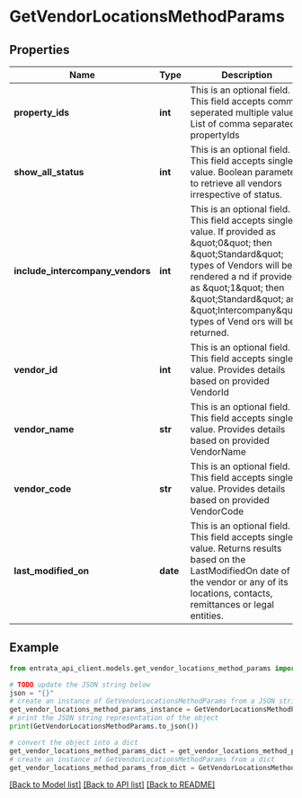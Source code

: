 # GetVendorLocationsMethodParams


## Properties

Name | Type | Description | Notes
------------ | ------------- | ------------- | -------------
**property_ids** | **int** | This is an optional field. This field accepts comma seperated multiple values. List of comma separated propertyIds | [optional] 
**show_all_status** | **int** | This is an optional field. This field accepts single value. Boolean parameter to retrieve all vendors irrespective of status. | [optional] 
**include_intercompany_vendors** | **int** | This is an optional field. This field accepts single value. If provided as \&quot;0\&quot; then \&quot;Standard\&quot; types of Vendors will be rendered a nd if provided as \&quot;1\&quot; then \&quot;Standard\&quot; and \&quot;Intercompany\&quot; types of Vend ors will be returned. | [optional] 
**vendor_id** | **int** | This is an optional field. This field accepts single value. Provides details based on provided VendorId | [optional] 
**vendor_name** | **str** | This is an optional field. This field accepts single value. Provides details based on provided VendorName | [optional] 
**vendor_code** | **str** | This is an optional field. This field accepts single value. Provides details based on provided VendorCode | [optional] 
**last_modified_on** | **date** |   This is an optional field. This field accepts single value. Returns results based on the LastModifiedOn date of the vendor or any of its locations, contacts, remittances or legal entities. | [optional] 

## Example

```python
from entrata_api_client.models.get_vendor_locations_method_params import GetVendorLocationsMethodParams

# TODO update the JSON string below
json = "{}"
# create an instance of GetVendorLocationsMethodParams from a JSON string
get_vendor_locations_method_params_instance = GetVendorLocationsMethodParams.from_json(json)
# print the JSON string representation of the object
print(GetVendorLocationsMethodParams.to_json())

# convert the object into a dict
get_vendor_locations_method_params_dict = get_vendor_locations_method_params_instance.to_dict()
# create an instance of GetVendorLocationsMethodParams from a dict
get_vendor_locations_method_params_from_dict = GetVendorLocationsMethodParams.from_dict(get_vendor_locations_method_params_dict)
```
[[Back to Model list]](../README.md#documentation-for-models) [[Back to API list]](../README.md#documentation-for-api-endpoints) [[Back to README]](../README.md)


